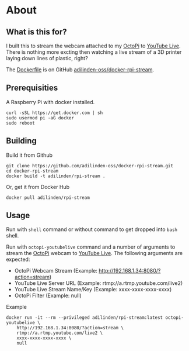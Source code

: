 # About

## What is this for?

I built this to stream the webcam attached to my [OctoPi](https://octoprint.org/) to [YouTube Live](https://www.youtube.com/channel/UC4R8DWoMoI7CAwX8_LjQHig). There is nothing more excting then watching a live stream of a 3D printer laying down lines of plastic, right?

The [Dockerfile](https://github.com/adilinden-oss/docker-rpi-stream/blob/master/Dockerfile) is on GitHub [adilinden-oss/docker-rpi-stream](https://github.com/adilinden-oss/docker-rpi-stream).

## Prerequisities

A Raspberry Pi with docker installed.

    curl -sSL https://get.docker.com | sh
    sudo usermod pi -aG docker
    sudo reboot

## Building

Build it from Github

    git clone https://github.com/adilinden-oss/docker-rpi-stream.git
    cd docker-rpi-stream
    docker build -t adilinden/rpi-stream .

Or, get it from Docker Hub

    docker pull adilinden/rpi-stream

## Usage

Run with `shell` command or without command to get dropped into `bash` shell.

Run with `octopi-youtubelive` command and a number of arguments to stream the [OctoPi](https://octoprint.org/) webcam to [YouTube Live](https://www.youtube.com/channel/UC4R8DWoMoI7CAwX8_LjQHig). The following arguments are expected:

- OctoPi Webcam Stream (Example: http://192.168.1.34:8080/?action=stream)
- YouTube Live Server URL (Example: rtmp://a.rtmp.youtube.com/live2)
- YouTube Live Stream Name/Key (Example: xxxx-xxxx-xxxx-xxxx)
- OctoPi Filter (Example: null)

Example

    docker run -it --rm --privileged adilinden/rpi-stream:latest octopi-youtubelive \
        http://192.168.1.34:8080/?action=stream \
        rtmp://a.rtmp.youtube.com/live2 \
        xxxx-xxxx-xxxx-xxxx \
        null
